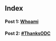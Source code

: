 ## Index

#### Post 1: [Whoami](https://gassenmj.github.io/whoami)

#### Post 2: [#ThanksODC](https://gassenmj.github.io/thanksODC)
